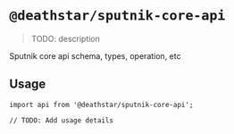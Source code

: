 # `@deathstar/sputnik-core-api`

> TODO: description

Sputnik core api schema, types, operation, etc

## Usage

```
import api from '@deathstar/sputnik-core-api';

// TODO: Add usage details
```
